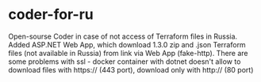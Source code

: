 # coder-for-ru
Open-sourse Coder in case of not access of Terraform files in Russia. Added ASP.NET Web App, which download 1.3.0 zip and .json Terraform files (not available in Russia) from link via Web App (fake-http).
There are some problems with ssl - docker container with dotnet doesn't allow to download files with https:// (443 port), download only with http:// (80 port)
